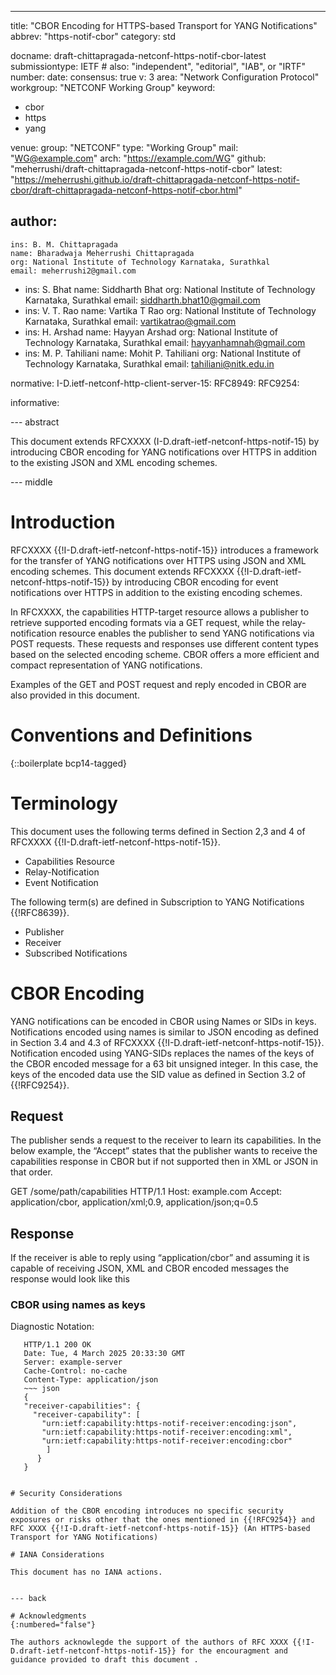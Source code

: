 ---
title: "CBOR Encoding for HTTPS-based Transport for YANG Notifications"
abbrev: "https-notif-cbor"
category: std 

docname: draft-chittapragada-netconf-https-notif-cbor-latest
submissiontype: IETF  # also: "independent", "editorial", "IAB", or "IRTF"
number:
date:
consensus: true
v: 3
area: "Network Configuration Protocol"
workgroup: "NETCONF Working Group"
keyword:
 - cbor
 - https
 - yang

venue:
  group: "NETCONF"
  type: "Working Group"
  mail: "WG@example.com"
  arch: "https://example.com/WG"
  github: "meherrushi/draft-chittapragada-netconf-https-notif-cbor"
  latest: "https://meherrushi.github.io/draft-chittapragada-netconf-https-notif-cbor/draft-chittapragada-netconf-https-notif-cbor.html"

author:
 -
    ins: B. M. Chittapragada
    name: Bharadwaja Meherrushi Chittapragada
    org: National Institute of Technology Karnataka, Surathkal
    email: meherrushi2@gmail.com
 -
    ins: S. Bhat
    name: Siddharth Bhat
    org: National Institute of Technology Karnataka, Surathkal
    email: siddharth.bhat10@gmail.com
 -
    ins: V. T. Rao
    name: Vartika T Rao
    org: National Institute of Technology Karnataka, Surathkal
    email: vartikatrao@gmail.com
 -
    ins: H. Arshad
    name: Hayyan Arshad
    org: National Institute of Technology Karnataka, Surathkal
    email: hayyanhamnah@gmail.com
 -
    ins: M. P. Tahiliani
    name: Mohit P. Tahiliani
    org: National Institute of Technology Karnataka, Surathkal
    email: tahiliani@nitk.edu.in

normative:
 I-D.ietf-netconf-http-client-server-15:
 RFC8949:
 RFC9254:

informative:


--- abstract

This document extends RFCXXXX (I-D.draft-ietf-netconf-https-notif-15) by introducing CBOR encoding for YANG notifications over HTTPS in addition to the existing JSON and XML encoding schemes. 


--- middle

# Introduction

RFCXXXX {{!I-D.draft-ietf-netconf-https-notif-15}} introduces a framework for the transfer of YANG notifications over HTTPS using JSON and XML encoding schemes. This document extends RFCXXXX {{!I-D.draft-ietf-netconf-https-notif-15}} by introducing CBOR encoding for event notifications over HTTPS in addition to the existing encoding schemes. 

In RFCXXXX, the capabilities HTTP-target resource allows a publisher to retrieve supported encoding formats via a GET request, while the relay-notification resource enables the publisher to send YANG notifications via POST requests. These requests and responses use different content types based on the selected encoding scheme. CBOR offers a more efficient and compact representation of YANG notifications.

Examples of the GET and POST request and reply encoded in CBOR are also provided in this document.  


# Conventions and Definitions

{::boilerplate bcp14-tagged}

# Terminology

This document uses the following terms defined in Section 2,3 and 4 of RFCXXXX {{!I-D.draft-ietf-netconf-https-notif-15}}. 
   - Capabilities Resource
   - Relay-Notification
   - Event Notification

The following term(s) are defined in Subscription to YANG Notifications {{!RFC8639}}.
   - Publisher
   - Receiver
   - Subscribed Notifications


# CBOR Encoding

YANG notifications can be encoded in CBOR using Names or SIDs in keys. Notifications encoded using names is similar to JSON encoding as defined in Section 3.4 and 4.3 of RFCXXXX {{!I-D.draft-ietf-netconf-https-notif-15}}. Notification encoded using YANG-SIDs replaces the names of the keys of the CBOR encoded message for a 63 bit unsigned integer.  In this case, the keys of the encoded data use the SID value as defined in Section 3.2 of {{!RFC9254}}.  

## Request

The publisher sends a request to the receiver to learn its capabilities. In the below example, the “Accept” states that the publisher wants to receive the capabilities response in CBOR but if not supported then in XML or JSON in that order. 

GET /some/path/capabilities HTTP/1.1
   Host: example.com
   Accept: application/cbor, application/xml;0.9, application/json;q=0.5

## Response
 If the receiver is able to reply using “application/cbor” and assuming it is capable of receiving JSON, XML and CBOR encoded messages the response would look like this

### CBOR using names as keys 

Diagnostic Notation: 

~~~ http-message
   HTTP/1.1 200 OK
   Date: Tue, 4 March 2025 20:33:30 GMT
   Server: example-server
   Cache-Control: no-cache
   Content-Type: application/json
   ~~~ json
   {
   "receiver-capabilities": {
     "receiver-capability": [
       "urn:ietf:capability:https-notif-receiver:encoding:json",
       "urn:ietf:capability:https-notif-receiver:encoding:xml",
       "urn:ietf:capability:https-notif-receiver:encoding:cbor"
        ]
      }
   }
   ~~~
~~~

# Security Considerations

Addition of the CBOR encoding introduces no specific security exposures or risks other that the ones mentioned in {{!RFC9254}} and RFC XXXX {{!I-D.draft-ietf-netconf-https-notif-15}} (An HTTPS-based Transport for YANG Notifications)

# IANA Considerations

This document has no IANA actions.


--- back

# Acknowledgments
{:numbered="false"}

The authors acknowlegde the support of the authors of RFC XXXX {{!I-D.draft-ietf-netconf-https-notif-15}} for the encouragment and guidance provided to draft this document .